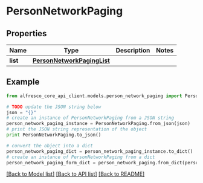 # PersonNetworkPaging


## Properties
Name | Type | Description | Notes
------------ | ------------- | ------------- | -------------
**list** | [**PersonNetworkPagingList**](PersonNetworkPagingList.md) |  | 

## Example

```python
from alfresco_core_api_client.models.person_network_paging import PersonNetworkPaging

# TODO update the JSON string below
json = "{}"
# create an instance of PersonNetworkPaging from a JSON string
person_network_paging_instance = PersonNetworkPaging.from_json(json)
# print the JSON string representation of the object
print PersonNetworkPaging.to_json()

# convert the object into a dict
person_network_paging_dict = person_network_paging_instance.to_dict()
# create an instance of PersonNetworkPaging from a dict
person_network_paging_form_dict = person_network_paging.from_dict(person_network_paging_dict)
```
[[Back to Model list]](../README.md#documentation-for-models) [[Back to API list]](../README.md#documentation-for-api-endpoints) [[Back to README]](../README.md)


